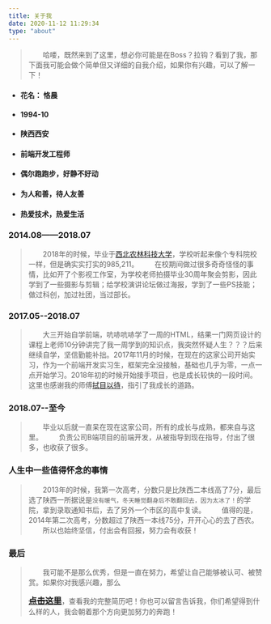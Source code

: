 ```yaml
---
title: 关于我
date: 2020-11-12 11:29:34
type: "about"
---
```


> &emsp;&emsp;哈喽，既然来到了这里，想必你可能是在Boss？拉钩？看到了我，那下面我可能会做个简单但又详细的自我介绍，如果你有兴趣，可以了解一下！

- #### 花名： 恪晨
- #### 1994-10
- #### 陕西西安
- #### 前端开发工程师
- #### 偶尔跑跑步，好静不好动
- #### 为人和善，待人友善
- #### 热爱技术，热爱生活

>

### 2014.08——2018.07
>   &emsp;&emsp;2018年的时候，毕业于[西北农林科技大学](https://www.nwafu.edu.cn/)，学校听起来像个专科院校一样，但是确实实打实的985,211。
>   &emsp;&emsp;在校期间做过很多奇奇怪怪的事情，比如开了个影视工作室，为学校老师拍摄毕业30周年聚会剪影，因此学到了一些摄影与剪辑；给学校演讲论坛做过海报，学到了一些PS技能；做过科创，加过社团，当过部长。

### 2017.05--2018.07
> &emsp;&emsp;大三开始自学前端，吭哧吭哧学了一周的HTML，结果一门网页设计的课程上老师10分钟讲完了我一周学到的知识点，我突然怀疑人生？？？后来继续自学，坚信勤能补拙。2017年11月的时候，在现在的这家公司开始实习，作为一个前端开发实习生，框架完全没接触，基础也几乎为零，一点一点开始学习。2018年初的时候开始接手项目，也是成长较快的一段时间。这里也感谢我的师傅[拭目以待](https://www.lovejavascript.com/)，指引了我成长的道路。

### 2018.07--至今
> &emsp;&emsp;毕业以后就一直呆在现在这家公司，所有的成长与成熟，都来自与这里。
> &emsp;&emsp;负责公司B端项目的前端开发，从被指导到现在指导，付出了很多，也收获了很多。

### 人生中一些值得怀念的事情
>   &emsp;&emsp;2013年的时候，我第一次高考，分数只是比陕西二本线高了7分，最后选了陕西一所据说是`没有暖气，冬天睡觉翻身后不敢翻回去，因为太冰了！`的学院，拿到录取通知书后，去了另外一个市区的高中复读。
>   &emsp;&emsp;值得的是，2014年第二次高考，分数超过了陕西一本线75分，开开心心的去了西农。
>   &emsp;&emsp;所以也始终坚信，付出会有回报，努力会有收获！

>

### 最后

>   &emsp;&emsp;我可能不是那么优秀，但是一直在努力，希望让自己能够被认可、被赞赏。如果你对我感兴趣，那么<h3 style="display: inline-block; margin: 0"><a href="/about/王博_前端工程师_18392012385.pdf" target="_blank">~~点击这里~~</a></h3>，查看我的完整简历吧！你也可以留言告诉我，你们希望得到什么样的人，我会朝着那个方向更加努力的奔跑！










